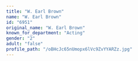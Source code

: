 ```yaml
---
title: "W. Earl Brown"
name: "W. Earl Brown"
id: "6951"
original_name: "W. Earl Brown"
known_for_department: "Acting"
gender: "2"
adult: "false"
profile_path: "/oBHcJc65nUmopx6lVc9ZvYYARZz.jpg"
---
```

